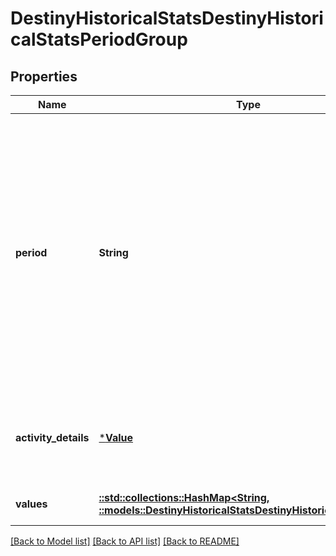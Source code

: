 # DestinyHistoricalStatsDestinyHistoricalStatsPeriodGroup

## Properties
Name | Type | Description | Notes
------------ | ------------- | ------------- | -------------
**period** | **String** | Period for the group. If the stat periodType is day, then this will have a specific day. If the type is monthly, then this value will be the first day of the applicable month. This value is not set when the periodType is &#39;all time&#39;. | [optional] [default to null]
**activity_details** | [***Value**](Value.md) | If the period group is for a specific activity, this property will be set. | [optional] [default to null]
**values** | [**::std::collections::HashMap<String, ::models::DestinyHistoricalStatsDestinyHistoricalStatsValue>**](Destiny.HistoricalStats.DestinyHistoricalStatsValue.md) | Collection of stats for the period. | [optional] [default to null]

[[Back to Model list]](../README.md#documentation-for-models) [[Back to API list]](../README.md#documentation-for-api-endpoints) [[Back to README]](../README.md)


